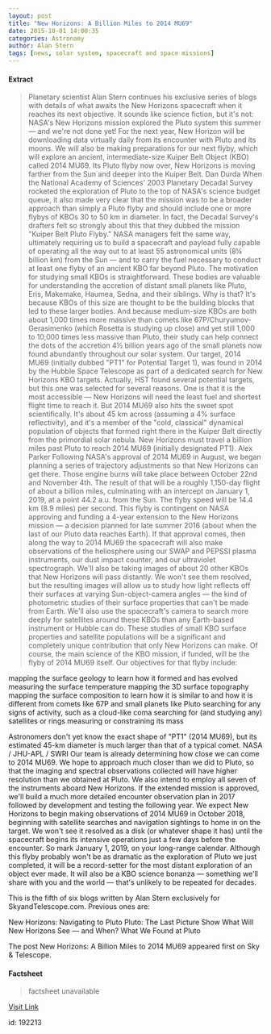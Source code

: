 ```yaml
---
layout: post
title: "New Horizons: A Billion Miles to 2014 MU69"
date: 2015-10-01 14:00:35
categories: Astronomy
author: Alan Stern
tags: [news, solar system, spacecraft and space missions]
---
```



#### Extract
>Planetary scientist Alan Stern continues his exclusive series of blogs with details of what awaits the New Horizons spacecraft when it reaches its next objective.
It sounds like science fiction, but it's not: NASA's New Horizons mission explored the Pluto system this summer — and we're not done yet! For the next year, New Horizon will be downloading data virtually daily from its encounter with Pluto and its moons. We will also be making preparations for our next flyby, which will explore an ancient, intermediate-size Kuiper Belt Object (KBO) called 2014 MU69.
Its Pluto flyby now over, New Horizons is moving farther from the Sun and deeper into the Kuiper Belt. Dan Durda
When the National Academy of Sciences' 2003 Planetary Decadal Survey rocketed the exploration of Pluto to the top of NASA's science budget queue, it also made very clear that the mission was to be a broader approach than simply a Pluto flyby and should include one or more flybys of KBOs 30 to 50 km in diameter. In fact, the Decadal Survey's drafters felt so strongly about this that they dubbed the mission "Kuiper Belt Pluto Flyby." NASA managers felt the same way, ultimately requiring us to build a spacecraft and payload fully capable of operating all the way out to at least 55 astronomical units (8&frac14; billion km) from the Sun — and to carry the fuel necessary to conduct at least one flyby of an ancient KBO far beyond Pluto.
The motivation for studying small KBOs is straightforward. These bodies are valuable for understanding the accretion of distant small planets like Pluto, Eris, Makemake, Haumea, Sedna, and their siblings. Why is that? It's because KBOs of this size are thought to be the building blocks that led to these larger bodies. And because medium-size KBOs are both about 1,000 times more massive than comets like 67P/Churyumov-Gerasimenko (which Rosetta is studying up close) and yet still 1,000 to 10,000 times less massive than Pluto, their study can help connect the dots of the accretion 4&frac12; billion years ago of the small planets now found abundantly throughout our solar system.
Our target, 2014 MU69 (initially dubbed "PT1" for Potential Target 1), was found in 2014 by the Hubble Space Telescope as part of a dedicated search for New Horizons KBO targets. Actually, HST found several potential targets, but this one was selected for several reasons. One is that it is the most accessible — New Horizons will need the least fuel and shortest flight time to reach it. But 2014 MU69 also hits the sweet spot scientifically. It's about 45 km across (assuming a 4% surface reflectivity), and it's a member of the "cold, classical" dynamical population of objects that formed right there in the Kuiper Belt directly from the primordial solar nebula.
New Horizons must travel a billion miles past Pluto to reach 2014 MU69 (initially designated PT1). Alex Parker
Following NASA's approval of 2014 MU69 in August, we began planning a series of trajectory adjustments so that New Horizons can get there. Those engine burns will take place between October 22nd and November 4th. The result of that will be a roughly 1,150-day flight of about a billion miles, culminating with an intercept on January 1, 2019, at a point 44.2 a.u. from the Sun. The flyby speed will be 14.4 km (8.9 miles) per second.
This flyby is contingent on NASA approving and funding a 4-year extension to the New Horizons mission — a decision planned for late summer 2016 (about when the last of our Pluto data reaches Earth). If that approval comes, then along the way to 2014 MU69 the spacecraft will also make observations of the heliosphere using our SWAP and PEPSSI plasma instruments, our dust impact counter, and our ultraviolet spectrograph.
We'll also be taking images of about 20 other KBOs that New Horizons will pass distantly. We won't see them resolved, but the resulting images will allow us to study how light reflects off their surfaces at varying Sun-object-camera angles — the kind of photometric studies of their surface properties that can't be made from Earth. We'll also use the spacecraft's camera to search more deeply for satellites around these KBOs than any Earth-based instrument or Hubble can do. These studies of small KBO surface properties and satellite populations will be a significant and completely unique contribution that only New Horizons can make.
Of course, the main science of the KBO mission, if funded, will be the flyby of 2014 MU69 itself. Our objectives for that flyby include:

mapping the surface geology to learn how it formed and has evolved
measuring the surface temperature
mapping the 3D surface topography
mapping the surface composition to learn how it is similar to and how it is different from comets like 67P and small planets like Pluto
searching for any signs of activity, such as a cloud-like coma
searching for (and studying any) satellites or rings
measuring or constraining its mass

Astronomers don't yet know the exact shape of "PT1" (2014 MU69), but its estimated 45-km diameter is much larger than that of a typical comet. NASA / JHU-APL / SWRI
Our team is already determining how close we can come to 2014 MU69. We hope to approach much closer than we did to Pluto, so that the imaging and spectral observations collected will have higher resolution than we obtained at Pluto. We also intend to employ all seven of the instruments aboard New Horizons. If the extended mission is approved, we'll build a much more detailed encounter observation plan in 2017 followed by development and testing the following year.
We expect New Horizons to begin making observations of 2014 MU69 in October 2018, beginning with satellite searches and navigation sightings to home in on the target. We won't see it resolved as a disk (or whatever shape it has) until the spacecraft begins its intensive operations just a few days before the encounter.
So mark January 1, 2019, on your long-range calendar. Although this flyby probably won't be as dramatic as the exploration of Pluto we just completed, it will be a record-setter for the most distant exploration of an object ever made. It will also be a KBO science bonanza — something we'll share with you and the world — that's unlikely to be repeated for decades.



This is the fifth of six blogs written by Alan Stern exclusively for SkyandTelescope.com. Previous ones are:


New Horizons: Navigating to Pluto
Pluto: The Last Picture Show
What Will New Horizons See — and When?
What We Found at Pluto





The post New Horizons: A Billion Miles to 2014 MU69 appeared first on Sky &amp; Telescope.

#### Factsheet
>factsheet unavailable

[Visit Link](http://www.skyandtelescope.com/astronomy-news/new-horizons-a-billion-miles-to-2014-mu69-10012015/)

id:  192213
